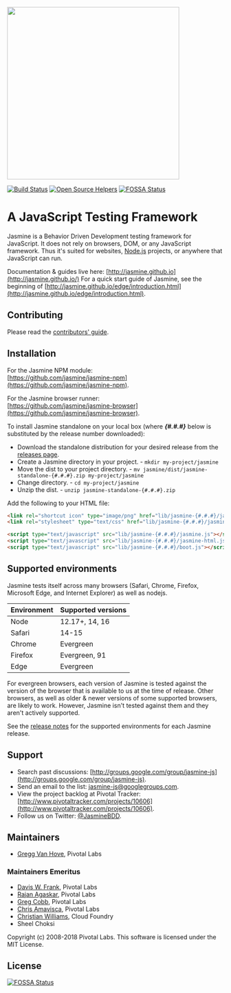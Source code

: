 <a name="README">[<img src="https://rawgithub.com/jasmine/jasmine/main/images/jasmine-horizontal.svg" width="400px" />](http://jasmine.github.io)</a>

[![Build Status](https://circleci.com/gh/jasmine/jasmine.svg?style=shield)](https://circleci.com/gh/jasmine/jasmine)
[![Open Source Helpers](https://www.codetriage.com/jasmine/jasmine/badges/users.svg)](https://www.codetriage.com/jasmine/jasmine)
[![FOSSA Status](https://app.fossa.io/api/projects/git%2Bgithub.com%2Fjasmine%2Fjasmine.svg?type=shield)](https://app.fossa.io/projects/git%2Bgithub.com%2Fjasmine%2Fjasmine?ref=badge_shield)

# A JavaScript Testing Framework

Jasmine is a Behavior Driven Development testing framework for JavaScript. It does not rely on browsers, DOM, or any JavaScript framework. Thus it's suited for websites, [Node.js](http://nodejs.org) projects, or anywhere that JavaScript can run.

Documentation & guides live here: [http://jasmine.github.io](http://jasmine.github.io/)
For a quick start guide of Jasmine, see the beginning of [http://jasmine.github.io/edge/introduction.html](http://jasmine.github.io/edge/introduction.html).

## Contributing

Please read the [contributors' guide](https://github.com/jasmine/jasmine/blob/main/.github/CONTRIBUTING.md).

## Installation

For the Jasmine NPM module:<br>
[https://github.com/jasmine/jasmine-npm](https://github.com/jasmine/jasmine-npm).

For the Jasmine browser runner:<br>
[https://github.com/jasmine/jasmine-browser](https://github.com/jasmine/jasmine-browser).

To install Jasmine standalone on your local box (where **_{#.#.#}_** below is substituted by the release number downloaded):

* Download the standalone distribution for your desired release from the [releases page](https://github.com/jasmine/jasmine/releases).
* Create a Jasmine directory in your project. - `mkdir my-project/jasmine`
* Move the dist to your project directory. - `mv jasmine/dist/jasmine-standalone-{#.#.#}.zip my-project/jasmine`
* Change directory. - `cd my-project/jasmine`
* Unzip the dist. - `unzip jasmine-standalone-{#.#.#}.zip`

Add the following to your HTML file:

```html
<link rel="shortcut icon" type="image/png" href="lib/jasmine-{#.#.#}/jasmine_favicon.png">
<link rel="stylesheet" type="text/css" href="lib/jasmine-{#.#.#}/jasmine.css">

<script type="text/javascript" src="lib/jasmine-{#.#.#}/jasmine.js"></script>
<script type="text/javascript" src="lib/jasmine-{#.#.#}/jasmine-html.js"></script>
<script type="text/javascript" src="lib/jasmine-{#.#.#}/boot.js"></script>
```

## Supported environments

Jasmine tests itself across many browsers (Safari, Chrome, Firefox, Microsoft Edge, and Internet Explorer) as well as nodejs.

| Environment       | Supported versions |
|-------------------|--------------------|
| Node              | 12.17+, 14, 16     |
| Safari            | 14-15              |
| Chrome            | Evergreen          |
| Firefox           | Evergreen, 91      |
| Edge              | Evergreen          |

For evergreen browsers, each version of Jasmine is tested against the version of the browser that is available to us
at the time of release. Other browsers, as well as older & newer versions of some supported browsers, are likely to work.
However, Jasmine isn't tested against them and they aren't actively supported. 

See the [release notes](https://github.com/jasmine/jasmine/tree/main/release_notes)
for the supported environments for each Jasmine release.

## Support

* Search past discussions: [http://groups.google.com/group/jasmine-js](http://groups.google.com/group/jasmine-js).
* Send an email to the list: [jasmine-js@googlegroups.com](mailto:jasmine-js@googlegroups.com).
* View the project backlog at Pivotal Tracker: [http://www.pivotaltracker.com/projects/10606](http://www.pivotaltracker.com/projects/10606).
* Follow us on Twitter: [@JasmineBDD](http://twitter.com/JasmineBDD).

## Maintainers

* [Gregg Van Hove](mailto:gvanhove@pivotal.io), Pivotal Labs

### Maintainers Emeritus

* [Davis W. Frank](mailto:dwfrank@pivotal.io), Pivotal Labs
* [Rajan Agaskar](mailto:rajan@pivotal.io), Pivotal Labs
* [Greg Cobb](mailto:gcobb@pivotal.io), Pivotal Labs
* [Chris Amavisca](mailto:camavisca@pivotal.io), Pivotal Labs
* [Christian Williams](mailto:antixian666@gmail.com), Cloud Foundry
* Sheel Choksi

Copyright (c) 2008-2018 Pivotal Labs. This software is licensed under the MIT License.


## License
[![FOSSA Status](https://app.fossa.io/api/projects/git%2Bgithub.com%2Fjasmine%2Fjasmine.svg?type=large)](https://app.fossa.io/projects/git%2Bgithub.com%2Fjasmine%2Fjasmine?ref=badge_large)

